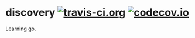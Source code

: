 # discovery [![travis-ci.org](https://travis-ci.org/SimpleApplicationsOrg/discovery.svg?branch=master)](http://travis-ci.org/SimpleApplicationsOrg/discovery?branch=master)  [![codecov.io](http://codecov.io/github/SimpleApplicationsOrg/discovery/coverage.svg?branch=master)](http://codecov.io/github/SimpleApplicationsOrg/discovery?branch=master)
Learning go.
